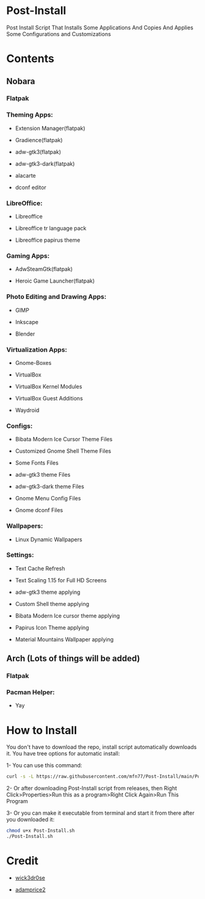 # Post-Install
Post Install Script That Installs Some Applications And Copies And Applies Some Configurations and Customizations



# Contents

## Nobara

### Flatpak


### Theming Apps:  

  - Extension Manager(flatpak)
  
  - Gradience(flatpak)
  
  - adw-gtk3(flatpak)
  
  - adw-gtk3-dark(flatpak)
  
  - alacarte
  
  - dconf editor
  
                                   
### LibreOffice:           

  - Libreoffice
  
  - Libreoffice tr language pack
  
  - Libreoffice papirus theme
  
                                   
### Gaming Apps:          
            
  - AdwSteamGtk(flatpak)
  
  - Heroic Game Launcher(flatpak)
  
                                   
### Photo Editing and Drawing Apps:  

  - GIMP
  
  - Inkscape
  
  - Blender
  
                                   
### Virtualization Apps:            
  
  - Gnome-Boxes
  
  - VirtualBox
  
  - VirtualBox Kernel Modules
  
  - VirtualBox Guest Additions
  
  - Waydroid
  
                                   
### Configs:                         
  
  - Bibata Modern Ice Cursor Theme Files
  
  - Customized Gnome Shell Theme Files
  
  - Some Fonts Files
  
  - adw-gtk3 theme Files
  
  - adw-gtk3-dark theme Files
  
  - Gnome Menu Config Files
  
  - Gnome dconf Files
  
                                   
### Wallpapers:                      
  
  - Linux Dynamic Wallpapers
  

### Settings:                        
  
  - Text Cache Refresh
  
  - Text Scaling 1.15 for Full HD Screens
  
  - adw-gtk3 theme applying
  
  - Custom Shell theme applying
  
  - Bibata Modern Ice cursor theme applying
  
  - Papirus Icon Theme applying
  
  - Material Mountains Wallpaper applying
  

## Arch (Lots of things will be added)


### Flatpak


### Pacman Helper:                   

  - Yay



# **How to Install**

You don't have to download the repo, install script automatically downloads it. You have tree options for automatic install:

1- You can use this command:

```sh
curl -s -L https://raw.githubusercontent.com/mfn77/Post-Install/main/Post-Install.sh | bash
```

2- Or after downloading Post-Install script from releases, then Right Click>Properties>Run this as a program>Right Click Again>Run This Program

3- Or you can make it executable from terminal and start it from there after you downloaded it:

```sh
chmod u+x Post-Install.sh
./Post-Install.sh 
```

# Credit

- [wick3dr0se](https://github.com/wick3dr0se)

- [adamprice2](https://github.com/adamprice2)
